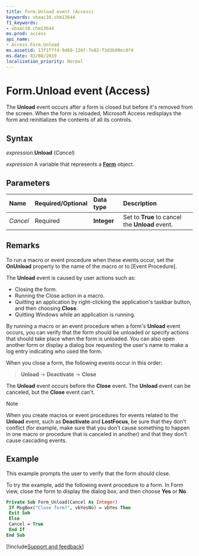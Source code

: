 ```yaml
---
title: Form.Unload event (Access)
keywords: vbaac10.chm13644
f1_keywords:
- vbaac10.chm13644
ms.prod: access
api_name:
- Access.Form.Unload
ms.assetid: 13f1f7f4-9d69-128f-7e02-f3d3b99ec0f4
ms.date: 03/08/2019
localization_priority: Normal
---
```



# Form.Unload event (Access)

The **Unload** event occurs after a form is closed but before it's removed from the screen. When the form is reloaded, Microsoft Access redisplays the form and reinitializes the contents of all its controls.


## Syntax

_expression_.**Unload** (_Cancel_)

_expression_ A variable that represents a **[Form](Access.Form.md)** object.


## Parameters

|Name|Required/Optional|Data type|Description|
|:-----|:-----|:-----|:-----|
| _Cancel_|Required|**Integer**|Set to **True** to cancel the **Unload** event.|

## Remarks

To run a macro or event procedure when these events occur, set the **OnUnload** property to the name of the macro or to [Event Procedure].

The **Unload** event is caused by user actions such as:

- Closing the form.   
- Running the Close action in a macro. 
- Quitting an application by right-clicking the application's taskbar button, and then choosing **Close**. 
- Quitting Windows while an application is running.
    
By running a macro or an event procedure when a form's **Unload** event occurs, you can verify that the form should be unloaded or specify actions that should take place when the form is unloaded. You can also open another form or display a dialog box requesting the user's name to make a log entry indicating who used the form.

When you close a form, the following events occur in this order:

> **Unload** → **Deactivate** → **Close**

The **Unload** event occurs before the **Close** event. The **Unload** event can be canceled, but the **Close** event can't.

> [!NOTE] 
> When you create macros or event procedures for events related to the **Unload** event, such as **Deactivate** and **LostFocus**, be sure that they don't conflict (for example, make sure that you don't cause something to happen in one macro or procedure that is canceled in another) and that they don't cause cascading events.


## Example

This example prompts the user to verify that the form should close.

To try the example, add the following event procedure to a form. In Form view, close the form to display the dialog box, and then choose **Yes** or **No**.

```vb
Private Sub Form_Unload(Cancel As Integer) 
 If MsgBox("Close form?", vbYesNo) = vbYes Then 
 Exit Sub 
 Else 
 Cancel = True 
 End If 
End Sub
```




[!include[Support and feedback](~/includes/feedback-boilerplate.md)]

